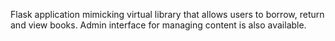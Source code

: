 Flask application mimicking virtual library that allows users to borrow, return and view books. Admin interface for managing content is also available. 

